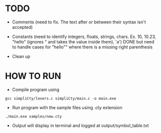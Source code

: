 # TODO
- Comments (need to fix. The text after or between their syntax isn't accepted)

- Constants (need to identify integers, floats, strings, chars. Ex. 10, 10.23, "hello" (ignores " and takes the value inside them), 'a') DONE but need to handle cases for "hello"" where there is a missing right parenthesis

- Clean up


# HOW TO RUN
- Compile program using 
```
gcc simpliCty/lexers.c simpliCty/main.c -o main.exe
```
- Run program with the sample files using .cty extension 
```
./main.exe samples/new.cty
```
- Output will display in terminal and logged at output/symbol_table.txt